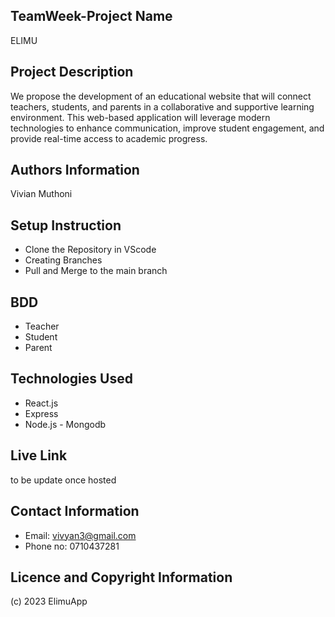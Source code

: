 ## TeamWeek-Project Name
   ELIMU

## Project Description
   We propose the development of an educational website that will connect teachers, students, and parents in a collaborative and supportive learning environment. This web-based application will leverage modern technologies to enhance communication, improve student engagement, and provide real-time access to academic progress.
   
## Authors Information
Vivian Muthoni

## Setup Instruction
   - Clone the Repository in VScode
   - Creating Branches
   - Pull and Merge to the main branch


## BDD
  - Teacher
  - Student
  - Parent 

   
   
## Technologies Used
 
  
   - React.js
   - Express
   - Node.js
    - Mongodb

## Live Link
to be update once hosted 

## Contact Information 
- Email: vivyan3@gmail.com
- Phone no: 0710437281



## Licence and Copyright Information
   (c) 2023 ElimuApp
